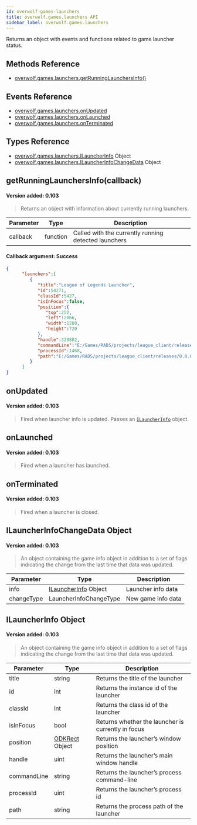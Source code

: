 ```yaml
---
id: overwolf-games-launchers
title: overwolf.games.launchers API
sidebar_label: overwolf.games.launchers
---
```


Returns an object with events and functions related to game launcher status.

## Methods Reference

* [overwolf.games.launchers.getRunningLaunchersInfo()](#getrunninglaunchersinfocallback)

## Events Reference

* [overwolf.games.launchers.onUpdated](#onupdated)
* [overwolf.games.launchers.onLaunched](#onlaunched)
* [overwolf.games.launchers.onTerminated](#onterminated)

## Types Reference

* [overwolf.games.launchers.ILauncherInfo](#ilauncherinfo-object) Object
* [overwolf.games.launchers.ILauncherInfoChangeData](#ilauncherinfochangedata-object) Object

## getRunningLaunchersInfo(callback)
#### Version added: 0.103

> Returns an object with information about currently running launchers.

Parameter | Type                  | Description                                          |
--------- | ----------------------| ---------------------------------------------------- |
callback  | function              | Called with the currently running detected launchers |

#### Callback argument: Success

```json
{  
      "launchers":[  
         {  
            "title":"League of Legends Launcher",
            "id":54271,
            "classId":5427,
            "isInFocus":false,
            "position":{  
               "top":252,
               "left":2066,
               "width":1280,
               "height":720
            },
            "handle":329882,
            "commandLine":"E:/Games/RADS/projects/league_client/releases/0.0.0.65/deploy/LeagueClientUx.exe "--release=0.0.0.35" "--remoting-auth-token=scIN957coAwcbo0WW78nzg" "--rads-product-directory=E:/Games/RADS/solutions/league_client_sln/releases/0.0.0.35/deploy/" "--respawn-command=LeagueClient.exe" "--respawn-display-name=League of Legends" "--app-port=57610" "--install-directory=E:/Games/" "--app-name=LeagueClient" "--ux-name=LeagueClientUx" "--ux-helper-name=LeagueClientUxHelper" "--log-dir=LeagueClient Logs" "--bugsplat-name=league_client_riotgames_com" "--bugsplat-platform-id=EUW1" "--project=LeagueClient" "--app-log-file-path=E:/Games/Logs/LeagueClient Logs/2017-04-20T11-12-28_9576_LeagueClient.log" "--app-pid=9576"",
            "processId":1468,
            "path":"E:/Games/RADS/projects/league_client/releases/0.0.0.65/deploy/LeagueClientUx.exe"
         }
      ]
}
```

## onUpdated
#### Version added: 0.103

> Fired when launcher info is updated. Passes an [`ILauncherInfo`](#ilauncherinfo-object) object.

## onLaunched
#### Version added: 0.103

> Fired when a launcher has launched.

## onTerminated
#### Version added: 0.103

> Fired when a launcher is closed.

## ILauncherInfoChangeData Object
#### Version added: 0.103

> An object containing the game info object in addition to a set of flags indicating the change from the last time that data was updated.

Parameter  | Type                                           | Description                   |
---------- | -----------------------------------------------| ----------------------------- |
info       | [ILauncherInfo](#ilauncherinfo-object) Object  | Launcher info data        |
changeType | LauncherInfoChangeType                         | New game info data        |

## ILauncherInfo Object
#### Version added: 0.103

> An object containing the game info object in addition to a set of flags indicating the change from the last time that data was updated.

Parameter   | Type                                | Description                                                      |
----------- | ------------------------------------| ---------------------------------------------------------------- |
title       | string                              | Returns the title of the launcher                    |
id          | int                                 | Returns the instance id of the launcher              |
classId     | int                                 | Returns the class id of the launcher                 |
isInFocus   | bool                                | Returns whether the launcher is currently in focus   |
position    | [ODKRect](overwolf-windows) Object  | Returns the launcher’s window position                           |
handle      | uint                                | Returns the launcher’s main window handle                        |
commandLine | string                              | Returns the launcher’s process command-line                      |
processId   | uint                                | Returns the launcher’s process id                                |
path        | string                              | Returns the process path of the launcher             |

